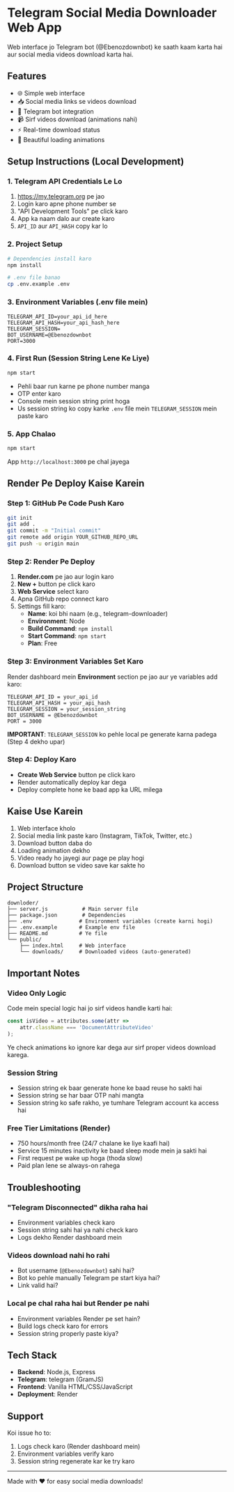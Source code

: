 # Telegram Social Media Downloader Web App

Web interface jo Telegram bot (@Ebenozdownbot) ke saath kaam karta hai aur social media videos download karta hai.

## Features

- 🌐 Simple web interface
- 📥 Social media links se videos download
- 🤖 Telegram bot integration
- 📹 Sirf videos download (animations nahi)
- ⚡ Real-time download status
- 🎨 Beautiful loading animations

## Setup Instructions (Local Development)

### 1. Telegram API Credentials Le Lo

1. https://my.telegram.org pe jao
2. Login karo apne phone number se
3. "API Development Tools" pe click karo
4. App ka naam dalo aur create karo
5. `API_ID` aur `API_HASH` copy kar lo

### 2. Project Setup

```bash
# Dependencies install karo
npm install

# .env file banao
cp .env.example .env
```

### 3. Environment Variables (.env file mein)

```env
TELEGRAM_API_ID=your_api_id_here
TELEGRAM_API_HASH=your_api_hash_here
TELEGRAM_SESSION=
BOT_USERNAME=@Ebenozdownbot
PORT=3000
```

### 4. First Run (Session String Lene Ke Liye)

```bash
npm start
```

- Pehli baar run karne pe phone number manga
- OTP enter karo
- Console mein session string print hoga
- Us session string ko copy karke `.env` file mein `TELEGRAM_SESSION` mein paste karo

### 5. App Chalao

```bash
npm start
```

App `http://localhost:3000` pe chal jayega

## Render Pe Deploy Kaise Karein

### Step 1: GitHub Pe Code Push Karo

```bash
git init
git add .
git commit -m "Initial commit"
git remote add origin YOUR_GITHUB_REPO_URL
git push -u origin main
```

### Step 2: Render Pe Deploy

1. **Render.com** pe jao aur login karo
2. **New +** button pe click karo
3. **Web Service** select karo
4. Apna GitHub repo connect karo
5. Settings fill karo:
   - **Name**: koi bhi naam (e.g., telegram-downloader)
   - **Environment**: Node
   - **Build Command**: `npm install`
   - **Start Command**: `npm start`
   - **Plan**: Free

### Step 3: Environment Variables Set Karo

Render dashboard mein **Environment** section pe jao aur ye variables add karo:

```
TELEGRAM_API_ID = your_api_id
TELEGRAM_API_HASH = your_api_hash
TELEGRAM_SESSION = your_session_string
BOT_USERNAME = @Ebenozdownbot
PORT = 3000
```

**IMPORTANT**: `TELEGRAM_SESSION` ko pehle local pe generate karna padega (Step 4 dekho upar)

### Step 4: Deploy Karo

- **Create Web Service** button pe click karo
- Render automatically deploy kar dega
- Deploy complete hone ke baad app ka URL milega

## Kaise Use Karein

1. Web interface kholo
2. Social media link paste karo (Instagram, TikTok, Twitter, etc.)
3. Download button daba do
4. Loading animation dekho
5. Video ready ho jayegi aur page pe play hogi
6. Download button se video save kar sakte ho

## Project Structure

```
downloder/
├── server.js           # Main server file
├── package.json        # Dependencies
├── .env               # Environment variables (create karni hogi)
├── .env.example       # Example env file
├── README.md          # Ye file
└── public/
    ├── index.html     # Web interface
    └── downloads/     # Downloaded videos (auto-generated)
```

## Important Notes

### Video Only Logic

Code mein special logic hai jo sirf videos handle karti hai:

```javascript
const isVideo = attributes.some(attr =>
    attr.className === 'DocumentAttributeVideo'
);
```

Ye check animations ko ignore kar dega aur sirf proper videos download karega.

### Session String

- Session string ek baar generate hone ke baad reuse ho sakti hai
- Session string se har baar OTP nahi mangta
- Session string ko safe rakho, ye tumhare Telegram account ka access hai

### Free Tier Limitations (Render)

- 750 hours/month free (24/7 chalane ke liye kaafi hai)
- Service 15 minutes inactivity ke baad sleep mode mein ja sakti hai
- First request pe wake up hoga (thoda slow)
- Paid plan lene se always-on rahega

## Troubleshooting

### "Telegram Disconnected" dikha raha hai

- Environment variables check karo
- Session string sahi hai ya nahi check karo
- Logs dekho Render dashboard mein

### Videos download nahi ho rahi

- Bot username (`@Ebenozdownbot`) sahi hai?
- Bot ko pehle manually Telegram pe start kiya hai?
- Link valid hai?

### Local pe chal raha hai but Render pe nahi

- Environment variables Render pe set hain?
- Build logs check karo for errors
- Session string properly paste kiya?

## Tech Stack

- **Backend**: Node.js, Express
- **Telegram**: telegram (GramJS)
- **Frontend**: Vanilla HTML/CSS/JavaScript
- **Deployment**: Render

## Support

Koi issue ho to:
1. Logs check karo (Render dashboard mein)
2. Environment variables verify karo
3. Session string regenerate kar ke try karo

---

Made with ❤️ for easy social media downloads!
